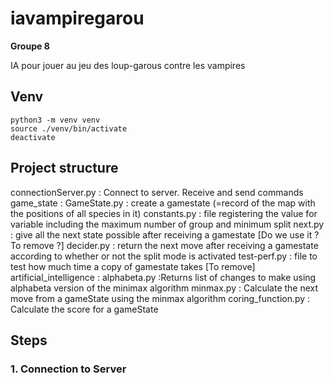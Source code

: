 # iavampiregarou
__Groupe 8__

IA pour jouer au jeu des loup-garous contre les vampires

## Venv

```
python3 -m venv venv
source ./venv/bin/activate
deactivate

```

## Project structure

connectionServer.py : Connect to server. Receive and send commands
game_state : 
	GameState.py : create a gamestate (=record of the map with the positions of all species in it)
	constants.py : file registering the value for variable including the maximum number of group and minimum split
	next.py : give all the next state possible after receiving a gamestate  [Do we use it ? To remove ?]
decider.py : return the next move after receiving a gamestate according to whether or not the split mode is activated
test-perf.py : file to test how much time a copy of gamestate takes [To remove]
artificial_intelligence :
	alphabeta.py :Returns list of changes to make using alphabeta version of the minimax algorithm
	minmax.py : Calculate the next move from a gameState using the minmax algorithm 
	coring_function.py : Calculate the score for a gameState

## Steps

### 1. Connection to Server

